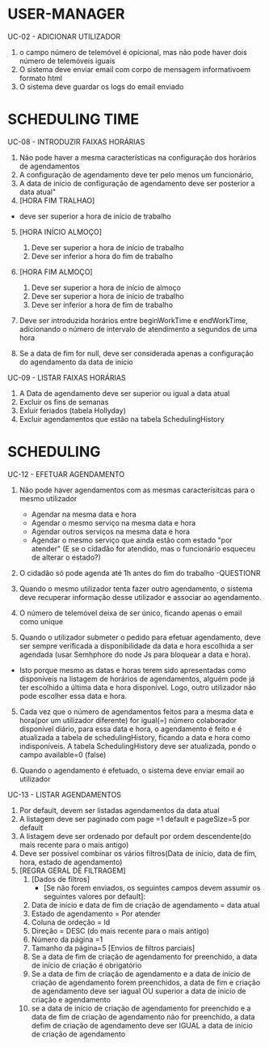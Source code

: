# USER-MANAGER 
UC-02 - ADICIONAR UTILIZADOR
1. o campo número de telemóvel é opicional, mas não  pode haver dois número de telemóveis iguais
2. O sistema deve enviar email com corpo de mensagem informativoem formato html
3. O sistema deve guardar os logs do email enviado

# SCHEDULING TIME

UC-08 - INTRODUZIR FAIXAS HORÁRIAS
1. Não pode haver a mesma características na configuração dos horários de agendamentos
2. A configuração de agendamento deve ter pelo menos um funcionário,
3. A data de início de configuração de agendamento deve ser posterior a data atual"
4. [HORA FIM TRALHAO]
 - deve ser superior a hora de início de trabalho
 
   
5. [HORA INÍCIO ALMOÇO] 
   1. Deve ser superior a hora de início de trabalho 
   2. Deve ser inferior a hora do fim de trabalho

6. [HORA FIM ALMOÇO]
   1. Deve ser superior a hora de início de almoço
   2. Deve ser superior a hora de início de trabalho
   3. Deve ser inferior a hora de fim de trabalho

7. Deve ser introduzida  horários entre beginWorkTime e endWorkTime, adicionando o número de intervalo de atendimento a segundos de uma hora
8. Se a data de fim for null, deve ser considerada apenas a configuração do agendamento da data de início

 UC-09 - LISTAR FAIXAS HORÁRIAS
  1. A Data de agendamento deve ser superior ou igual a data atual
  1. Excluir os fins de semanas
  2. Exluir feriados (tabela Hollyday)
  3. Excluir agendamentos que estão na tabela SchedulingHistory

# SCHEDULING

UC-12 - EFETUAR AGENDAMENTO

1. Não pode haver agendamentos com as mesmas caracterísitcas para o mesmo utilizador
    
   - Agendar na mesma data e hora
   - Agendar o mesmo serviço na mesma data e hora
   - Agendar outros serviços na mesma data e hora
   - Agendar o mesmo serviço que ainda estão com estado "por atender" (E se o cidadão for atendido, mas o funcionário esqueceu de alterar o estado?)
  
2. O cidadão só pode agenda até 1h antes do fim do trabalho  -QUESTIONR

2. Quando o mesmo utilizador tenta fazer outro agendamento, o sistema deve recuperar informação desse utilizador e associar ao agendamento.
3. O número de telemóvel deixa de ser único, ficando apenas o email como unique

4. Quando o utilizador submeter o pedido para efetuar agendamento, deve ser sempre verificada a disponibilidade da data e hora escolhida a ser agendada (usar Semhphore do node Js para bloquear a data e hora).
 - Isto porque mesmo as datas e horas terem sido apresentadas como disponíveis na listagem de horários de agendamentos, alguém pode já ter escolhido a última data e hora disponível. Logo, outro utilizador não pode escolher essa data e hora. 

5. Cada vez  que o número de agendamentos feitos para a mesma data e hora(por um utilizador diferente) for igual(=) número colaborador disponível diário, para essa data e hora,
 o agendamento é feito e é atualizada a tabela de schedulingHistory, ficando a data e hora como indisponíveis. A tabela SchedulingHistory deve ser atualizada, pondo o campo available=0 (false)

6. Quando o agendamento é efetuado, o sistema deve enviar email ao utilizador


UC-13 - LISTAR AGENDAMENTOS

1. Por default, devem ser listadas agendamentos da data atual
2. A listagem deve ser paginado com page =1 default e pageSize=5 por default
3. A listagem deve ser ordenado por default por ordem descendente(do mais recente para o mais antigo)
4. Deve ser possível combinar os vários filtros(Data de início, data de fim, hora, estado de agendamento)
5. [REGRA GERAL DE FILTRAGEM]
   1. [Dados de filtros]
      - [Se não forem enviados, os seguintes campos devem assumir os seguintes valores por default]:
   1. Data de início e data de fim de criação de agendamento = data atual
   2. Estado de agendamento = Por atender
   3. Coluna de ordeção = Id
   4. Direção = DESC (do mais recente para o mais antigo)
   5. Número da página =1
   6. Tamanho da página=5
   [Envios de filtros parciais]
   1. Se a data de fim de criação de agendamento for preenchido, a data de início de  criação é obrigatório
   2.  Se a data de fim de criação de agendamento e a data de início de criação de agendamento forem preenchidos, a data de fim e criação de agendamento
   deve ser iagual OU superior a data de inicio de criação e agendamento
   3. se a data de início de criação de agendamento for preenchido e a data de fim de criação de agendamento não for preenchido, a data defim de criação de agendamento
   deve ser IGUAL a data de início de criação de agendamento